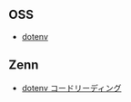 ## OSS
* [dotenv](https://github.com/dotenv-rs/dotenv?tab=readme-ov-file)

## Zenn
* [dotenv コードリーディング](https://zenn.dev/a_yossy/scraps/1ef041899e7e23)
